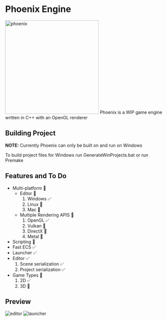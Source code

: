 # Phoenix Engine  
<img src="https://user-images.githubusercontent.com/56260362/195059214-d99c5834-72b5-49f4-9e39-74cc1f121806.png" alt="phoenix" width="300">
Phoenix is a WIP game engine written in C++ with an OpenGL renderer



## Building Project
**NOTE:** Currently Phoenix can only be built on and run on Windows

To build project files for Windows run GenerateWinProjects.bat or run Premake

## Features and To Do
- Multi-platform :white_square_button:
  - Editor :white_square_button:
    1. Windows :white_check_mark:
    2. Linux :white_square_button:
    3. Mac :white_square_button:
  - Multiple Rendering APIS :white_square_button:
    1. OpenGL :white_check_mark:
    2. Vulkan :white_square_button:
    3. DirectX :white_square_button:
    4. Metal :white_square_button:
- Scripting :white_square_button:
- Fast ECS :white_check_mark:
- Launcher :white_check_mark:
- Editor :white_check_mark:
  1. Scene serialization :white_check_mark:
  2. Project serialization :white_check_mark:
- Game Types :white_square_button:
  1. 2D :white_check_mark:
  2. 3D :white_square_button:

## Preview
![editor](https://user-images.githubusercontent.com/56260362/195051853-c1669047-f6e3-44b7-a63e-4bc8f88bcab1.png)
![launcher](https://user-images.githubusercontent.com/56260362/195057610-7efccdb5-b80a-492b-9391-a44f3398b82f.png)
